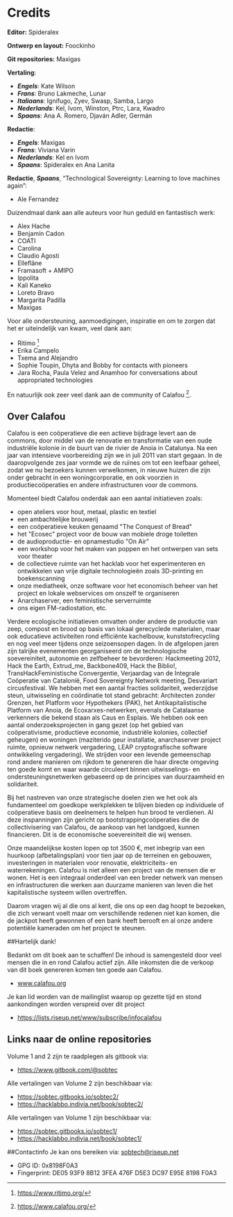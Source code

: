 # Credits

**Editor:** Spideralex

**Ontwerp en layout:** Foockinho

**Git repositories:** Maxigas

**Vertaling**:

 * ***Engels***: Kate Wilson
 * ***Frans***: Bruno Lakmeche, Lunar
 * ***Italiaans***: Ignifugo, Zyev, Swasp, Samba, Largo
 * ***Nederlands***: Kel, Ivom, Winston, Ptrc, Lara, Kwadro
 * ***Spaans***: Ana A. Romero, Djaván Adler, Germán

**Redactie**:

 * ***Engels***: Maxigas
 * ***Frans***: Viviana Varin
 * ***Nederlands***: Kel en Ivom
 * ***Spaans***: Spideralex en Ana Lanita

**Redactie**, ***Spaans***, “Technological Sovereignty: Learning to love machines again”:

 * Ale Fernandez

Duizendmaal dank aan alle auteurs voor hun geduld en fantastisch werk:

 * Alex Hache
 * Benjamin Cadon
 * COATI
 * Carolina
 * Claudio Agosti
 * Elleflâne
 * Framasoft + AMIPO
 * Ippolita
 * Kali Kaneko
 * Loreto Bravo
 * Margarita Padilla
 * Maxigas

Voor alle ondersteuning, aanmoedigingen, inspiratie 
en om te zorgen dat het er uiteindelijk van kwam,
veel dank aan: 

 * Ritimo [^0]
 * Erika Campelo
 * Txema and Alejandro
 * Sophie Toupin, Dhyta and Bobby for contacts with pioneers
 * Jara Rocha, Paula Velez and Anamhoo for conversations about appropriated technologies

En natuurlijk ook zeer veel dank aan de community of Calafou [^1].


## Over Calafou

Calafou is een coöperatieve die een actieve bijdrage levert aan de commons, door middel van de renovatie en transformatie van een oude industriële kolonie in de buurt van de rivier de Anoia in Catalunya.
Na een jaar van intensieve voorbereiding zijn we in juli 2011 van start gegaan.
In de daaropvolgende zes jaar vormde we de ruïnes om tot een leefbaar geheel, zodat we nu bezoekers kunnen verwelkomen, in nieuwe huizen die zijn onder gebracht in een woningcorporatie, en ook voorzien in productiecoöperaties en andere infrastructuren voor de commons.

Momenteel biedt Calafou onderdak aan een aantal initiatieven zoals:

 * open ateliers voor hout, metaal, plastic en textiel
 * een ambachtelijke brouwerij
 * een coöperatieve keuken genaamd "The Conquest of Bread"
 * het "Ecosec" project voor de bouw van mobiele droge toiletten
 * de audioproductie- en opnamestudio "On Air"
 * een workshop voor het maken van poppen en het ontwerpen van sets voor theater
 * de collectieve ruimte van het hacklab voor het experimenteren en ontwikkelen van vrije digitale technologieën zoals 3D-printing en boekenscanning
 * onze mediatheek, onze software voor het economisch beheer van het project en lokale webservices om onszelf te organiseren
 * Anarchaserver, een feministische serverruimte
 * ons eigen FM-radiostation, etc.

Verdere ecologische initiatieven omvatten onder andere de productie van zeep, compost en brood op basis van lokaal gerecyclede materialen, maar ook educatieve activiteiten rond efficiënte kachelbouw, kunststofrecycling en nog veel meer tijdens onze seizoensopen dagen.
In de afgelopen jaren zijn talrijke evenementen georganiseerd om de technologische soevereiniteit, autonomie en zelfbeheer te bevorderen: Hackmeeting 2012, Hack the Earth, Extrud_me, Backbone409, Hack the Biblio!, TransHackFeministische Convergentie, Verjaardag van de Integrale Coöperatie van Catalonië, Food Sovereignty Network meeting, Desvariart circusfestival.
We hebben met een aantal fracties solidariteit, wederzijdse steun, uitwisseling en coördinatie tot stand gebracht: Architecten zonder Grenzen, het Platform voor Hypothekers (PAK), het Antikapitalistische Platform van Anoia, de Ecoxarxes-netwerken, evenals de Catalaanse verkenners die bekend staan als Caus en Esplais.
We hebben ook een aantal onderzoeksprojecten in gang gezet (op het gebied van coöperativisme, productieve economie, industriële kolonies, collectief geheugen) en woningen (maziterido geur installatie, anarchaserver project ruimte, opnieuw netwerk vergadering, LEAP cryptografische software ontwikkeling vergadering).
We strijden voor een levende gemeenschap rond andere manieren om rijkdom te genereren die haar directe omgeving ten goede komt en waar waarde circuleert binnen uitwisselings- en ondersteuningsnetwerken gebaseerd op de principes van duurzaamheid en solidariteit.

Bij het nastreven van onze strategische doelen zien we het ook als fundamenteel om goedkope werkplekken te blijven bieden op individuele of coöperatieve basis om deelnemers te helpen hun brood te verdienen. Al deze inspanningen zijn gericht op bootstrappingcoöperaties die de collectivisering van Calafou, de aankoop van het landgoed, kunnen financieren. Dit is de economische soevereiniteit die wij wensen.

Onze maandelijkse kosten lopen op tot 3500 €, met inbegrip van een huurkoop (afbetalingsplan) voor tien jaar op de terreinen en gebouwen, investeringen in materialen voor renovatie, elektriciteits- en waterrekeningen. Calafou is niet alleen een project van de mensen die er wonen. Het is een integraal onderdeel van een breder netwerk van mensen en infrastructuren die werken aan duurzame manieren van leven die het kapitalistische systeem willen overtreffen.

Daarom vragen wij al die ons al kent, die ons op een dag hoopt te bezoeken, die zich verwant voelt maar om verschillende redenen niet kan komen, die de jackpot heeft gewonnen of een bank heeft berooft en al onze andere potentiële kameraden om het project te steunen.


##Hartelijk dank!

Bedankt om dit boek aan te schaffen! De inhoud is samengesteld door veel mensen die in en rond Calafou actief zijn. Alle inkomsten die de verkoop van dit boek genereren komen ten goede aan Calafou.

 * www.calafou.org

Je kan lid worden van de mailinglist waarop op gezette tijd en stond aankondingen worden verspreid over dit project

 * https://lists.riseup.net/www/subscribe/infocalafou


## Links naar de online repositories

Volume 1 and 2 zijn te raadplegen als gitbook via:

* https://www.gitbook.com/@sobtec

Alle vertalingen van Volume 2 zijn beschikbaar via:

* https://sobtec.gitbooks.io/sobtec2/
* https://hacklabbo.indivia.net/book/sobtec2/

Alle vertalingen van Volume 1 zijn beschikbaar via:

* https://sobtec.gitbooks.io/sobtec1/
* https://hacklabbo.indivia.net/book/sobtec1/

##Contactinfo
Je kan ons bereiken via: sobtech@riseup.net

* GPG ID: 0x8198F0A3
* Fingerprint: DE05 93F9 8B12 3FEA 476F D5E3 DC97 E95E 8198 F0A3

[^0]: https://www.ritimo.org/

[^1]: https://www.calafou.org/
